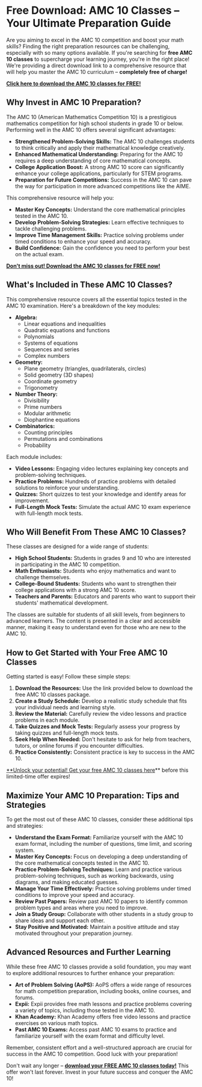 # Free Download: AMC 10 Classes – Your Ultimate Preparation Guide

Are you aiming to excel in the AMC 10 competition and boost your math skills? Finding the right preparation resources can be challenging, especially with so many options available. If you're searching for **free AMC 10 classes** to supercharge your learning journey, you're in the right place! We're providing a direct download link to a comprehensive resource that will help you master the AMC 10 curriculum – **completely free of charge!**

[**Click here to download the AMC 10 classes for FREE!**](https://udemywork.com/amc-10-classes)

## Why Invest in AMC 10 Preparation?

The AMC 10 (American Mathematics Competition 10) is a prestigious mathematics competition for high school students in grade 10 or below. Performing well in the AMC 10 offers several significant advantages:

*   **Strengthened Problem-Solving Skills:** The AMC 10 challenges students to think critically and apply their mathematical knowledge creatively.
*   **Enhanced Mathematical Understanding:** Preparing for the AMC 10 requires a deep understanding of core mathematical concepts.
*   **College Application Boost:** A strong AMC 10 score can significantly enhance your college applications, particularly for STEM programs.
*   **Preparation for Future Competitions:** Success in the AMC 10 can pave the way for participation in more advanced competitions like the AIME.

This comprehensive resource will help you:

*   **Master Key Concepts:** Understand the core mathematical principles tested in the AMC 10.
*   **Develop Problem-Solving Strategies:** Learn effective techniques to tackle challenging problems.
*   **Improve Time Management Skills:** Practice solving problems under timed conditions to enhance your speed and accuracy.
*   **Build Confidence:** Gain the confidence you need to perform your best on the actual exam.

[**Don't miss out! Download the AMC 10 classes for FREE now!**](https://udemywork.com/amc-10-classes)

## What's Included in These AMC 10 Classes?

This comprehensive resource covers all the essential topics tested in the AMC 10 examination. Here's a breakdown of the key modules:

*   **Algebra:**
    *   Linear equations and inequalities
    *   Quadratic equations and functions
    *   Polynomials
    *   Systems of equations
    *   Sequences and series
    *   Complex numbers
*   **Geometry:**
    *   Plane geometry (triangles, quadrilaterals, circles)
    *   Solid geometry (3D shapes)
    *   Coordinate geometry
    *   Trigonometry
*   **Number Theory:**
    *   Divisibility
    *   Prime numbers
    *   Modular arithmetic
    *   Diophantine equations
*   **Combinatorics:**
    *   Counting principles
    *   Permutations and combinations
    *   Probability

Each module includes:

*   **Video Lessons:** Engaging video lectures explaining key concepts and problem-solving techniques.
*   **Practice Problems:** Hundreds of practice problems with detailed solutions to reinforce your understanding.
*   **Quizzes:** Short quizzes to test your knowledge and identify areas for improvement.
*   **Full-Length Mock Tests:** Simulate the actual AMC 10 exam experience with full-length mock tests.

## Who Will Benefit From These AMC 10 Classes?

These classes are designed for a wide range of students:

*   **High School Students:** Students in grades 9 and 10 who are interested in participating in the AMC 10 competition.
*   **Math Enthusiasts:** Students who enjoy mathematics and want to challenge themselves.
*   **College-Bound Students:** Students who want to strengthen their college applications with a strong AMC 10 score.
*   **Teachers and Parents:** Educators and parents who want to support their students' mathematical development.

The classes are suitable for students of all skill levels, from beginners to advanced learners. The content is presented in a clear and accessible manner, making it easy to understand even for those who are new to the AMC 10.

## How to Get Started with Your Free AMC 10 Classes

Getting started is easy! Follow these simple steps:

1.  **Download the Resources:** Use the link provided below to download the free AMC 10 classes package.
2.  **Create a Study Schedule:** Develop a realistic study schedule that fits your individual needs and learning style.
3.  **Review the Material:** Carefully review the video lessons and practice problems in each module.
4.  **Take Quizzes and Mock Tests:** Regularly assess your progress by taking quizzes and full-length mock tests.
5.  **Seek Help When Needed:** Don't hesitate to ask for help from teachers, tutors, or online forums if you encounter difficulties.
6.  **Practice Consistently:** Consistent practice is key to success in the AMC 10.

[**Unlock your potential! Get your free AMC 10 classes here](https://udemywork.com/amc-10-classes)** before this limited-time offer expires!

## Maximize Your AMC 10 Preparation: Tips and Strategies

To get the most out of these AMC 10 classes, consider these additional tips and strategies:

*   **Understand the Exam Format:** Familiarize yourself with the AMC 10 exam format, including the number of questions, time limit, and scoring system.
*   **Master Key Concepts:** Focus on developing a deep understanding of the core mathematical concepts tested in the AMC 10.
*   **Practice Problem-Solving Techniques:** Learn and practice various problem-solving techniques, such as working backwards, using diagrams, and making educated guesses.
*   **Manage Your Time Effectively:** Practice solving problems under timed conditions to improve your speed and accuracy.
*   **Review Past Papers:** Review past AMC 10 papers to identify common problem types and areas where you need to improve.
*   **Join a Study Group:** Collaborate with other students in a study group to share ideas and support each other.
*   **Stay Positive and Motivated:** Maintain a positive attitude and stay motivated throughout your preparation journey.

## Advanced Resources and Further Learning

While these free AMC 10 classes provide a solid foundation, you may want to explore additional resources to further enhance your preparation:

*   **Art of Problem Solving (AoPS):** AoPS offers a wide range of resources for math competition preparation, including books, online courses, and forums.
*   **Expii:** Expii provides free math lessons and practice problems covering a variety of topics, including those tested in the AMC 10.
*   **Khan Academy:** Khan Academy offers free video lessons and practice exercises on various math topics.
*   **Past AMC 10 Exams:** Access past AMC 10 exams to practice and familiarize yourself with the exam format and difficulty level.

Remember, consistent effort and a well-structured approach are crucial for success in the AMC 10 competition. Good luck with your preparation!

Don't wait any longer – **[download your FREE AMC 10 classes today!](https://udemywork.com/amc-10-classes)** This offer won't last forever. Invest in your future success and conquer the AMC 10!
